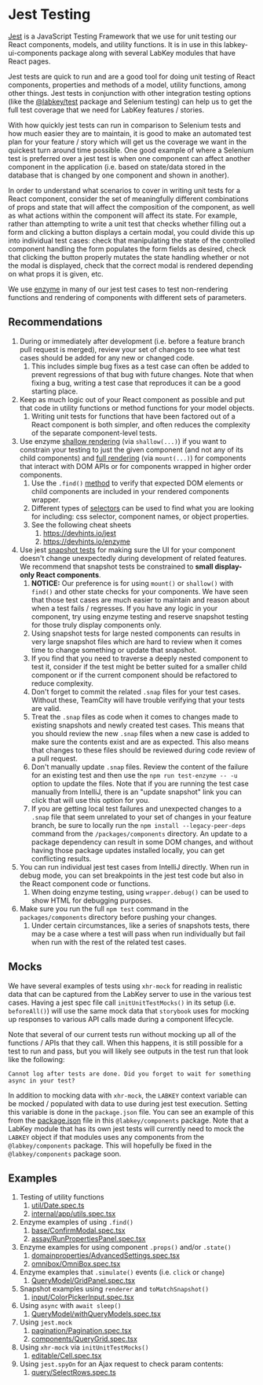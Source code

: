 # Jest Testing

[Jest](https://jestjs.io/docs/en/getting-started.html) is a JavaScript Testing Framework that we use for unit testing
our React components, models, and utility functions. It is in use in this labkey-ui-components package along with
several LabKey modules that have React pages.

Jest tests are quick to run and are a good tool for doing unit testing of React components, properties and methods of
a model, utility functions, among other things. Jest tests in conjunction with other integration testing options (like
the [@labkey/test](../../test/README.md) package and Selenium
testing) can help us to get the full test coverage that we need for LabKey features / stories.

With how quickly jest tests can run in comparison to Selenium tests and how much easier they are to maintain, it is
good to make an automated test plan for your feature / story which will get us the coverage we want in the quickest
turn around time possible. One good example of where a Selenium test is preferred over a jest test is when one component
can affect another component in the application (i.e. based on state/data stored in the database that is changed by
one component and shown in another).

In order to understand what scenarios to cover in writing unit tests for a React component, consider the set of
meaningfully different combinations of props and state that will affect the composition of the component, as well as
what actions within the component will affect its state. For example, rather than attempting to write a unit test that
checks whether filling out a form and clicking a button displays a certain modal, you could divide this up into
individual test cases: check that manipulating the state of the controlled component handling the form populates
the form fields as desired, check that clicking the button properly mutates the state handling whether or not the modal
is displayed, check that the correct modal is rendered depending on what props it is given, etc.

We use [enzyme](https://enzymejs.github.io/enzyme/) in many of our jest test cases to test non-rendering functions and
rendering of components with different sets of parameters.

## Recommendations
1. During or immediately after development (i.e. before a feature branch pull request is merged), review your set of
    changes to see what test cases should be added for any new or changed code.
    1. This includes simple bug fixes as a test case can often be added to prevent regressions of that bug with
    future changes. Note that when fixing a bug, writing a test case that reproduces it can be a good starting place.
1. Keep as much logic out of your React component as possible and put that code in utility functions or method functions
    for your model objects.
    1. Writing unit tests for functions that have been factored out of a React component is both simpler, and often
    reduces the complexity of the separate component-level tests.
1. Use enzyme [shallow rendering](https://enzymejs.github.io/enzyme/docs/api/shallow.html) (via `shallow(...)`)
    if you want to constrain your testing to just the given component (and not any of its child components) and
    [full rendering](https://enzymejs.github.io/enzyme/docs/api/mount.html) (via `mount(...)`) for components that
    interact with DOM APIs or for components wrapped in higher order components.
    1. Use the `.find()` [method](https://enzymejs.github.io/enzyme/docs/api/ShallowWrapper/find.html) to verify that expected DOM elements or child components are included in your rendered
        components wrapper.
    1. Different types of [selectors](https://enzymejs.github.io/enzyme/docs/api/selector.html) can be used to find what
        you are looking for including: css selector, component names, or object properties.
    1. See the following cheat sheets
        1. https://devhints.io/jest
        1. https://devhints.io/enzyme
1. Use jest [snapshot tests](https://jestjs.io/docs/en/snapshot-testing) for making sure the UI for your component
    doesn't change unexpectedly during development of related features. We recommend that snapshot tests be constrained
    to **small display-only React components**.
    1. **NOTICE:** Our preference is for using `mount()` or `shallow()` with `find()` and other state checks for your components. We have
        seen that those test cases are much easier to maintain and reason about when a test fails / regresses. If you have
        any logic in your component, try using enzyme testing and reserve snapshot testing for those truly display components only.
    1. Using snapshot tests for large nested components can results in very large snapshot files which are hard to
        review when it comes time to change something or update that snapshot.
    1. If you find that you need to traverse a deeply nested component to test it, consider if the test might be
        better suited for a smaller child component or if the current component should be refactored to reduce complexity.
    1. Don't forget to commit the related `.snap` files for your test cases. Without these, TeamCity will have trouble
        verifying that your tests are valid.
    1. Treat the `.snap` files as code when it comes to changes made to existing snapshots and newly created test cases.
        This means that you should review the new `.snap` files when a new case is added to make sure the contents exist
        and are as expected. This also means that changes to these files should be reviewed during code review of a
        pull request.
    1. Don't manually update `.snap` files. Review the content of the failure for an existing test and then use the
        `npm run test-enzyme -- -u` option to update the files. Note that if you are running the test case manually from IntelliJ,
        there is an "update snapshot" link you can click that will use this option for you.
    1. If you are getting local test failures and unexpected changes to a `.snap` file that seem unrelated to your set
        of changes in your feature branch, be sure to locally run the `npm install --legacy-peer-deps` command from the
        `/packages/components` directory. An update to a package dependency can result
        in some DOM changes, and without having those package updates installed locally, you can get conflicting results.
1. You can run individual jest test cases from IntelliJ directly. When run in debug mode, you can set breakpoints in
    the jest test code but also in the React component code or functions.
    1. When doing enzyme testing, using `wrapper.debug()` can be used to show HTML for debugging purposes.
1. Make sure you run the full `npm test` command in the `packages/components` directory before pushing your changes.
    1. Under certain circumstances, like a series of snapshots tests, there may be a case where a test will
        pass when run individually but fail when run with the rest of the related test cases.

## Mocks
We have several examples of tests using `xhr-mock` for reading in realistic data that can be captured from the
LabKey server to use in the various test cases. Having a jest spec file call `initUnitTestMocks()` in its setup
(i.e. `beforeAll()`) will use the same mock data that `storybook` uses for mocking up responses to various API calls
made during a component lifecycle.

Note that several of our current tests run without mocking up all of the functions / APIs that they call. When this
happens, it is still possible for a test to run and pass, but you will likely see outputs in the test run that look
like the following:
```
Cannot log after tests are done. Did you forget to wait for something async in your test?
```

In addition to mocking data with `xhr-mock`, the `LABKEY` context variable can be mocked / populated with data to use
during jest test execution. Setting this variable is done in the `package.json` file. You can see an example of this
from the [package.json](../package.json) file in this `@labkey/components` package. Note that a LabKey module that
has its own jest tests will currently need to mock the `LABKEY` object if that modules uses any components from the
`@labkey/components` package. This will hopefully be fixed in the `@labkey/components` package soon.


## Examples
1. Testing of utility functions
    1. [util/Date.spec.ts](../src/internal/util/Date.test.ts)
    1. [internal/app/utils.spec.tsx](../src/internal/app/utils.spec.tsx)
1. Enzyme examples of using `.find()`
    1. [base/ConfirmModal.spec.tsx](../src/internal/components/base/ConfirmModal.spec.tsx)
    1. [assay/RunPropertiesPanel.spec.tsx](../src/internal/components/assay/RunPropertiesPanel.spec.tsx)
1. Enzyme examples for using component `.props()` and/or `.state()`
    1. [domainproperties/AdvancedSettings.spec.tsx](../src/internal/components/domainproperties/AdvancedSettings.spec.tsx)
    1. [omnibox/OmniBox.spec.tsx](../src/internal/components/omnibox/OmniBox.spec.tsx)
1. Enzyme examples that `.simulate()` events (i.e. `click` or `change`)
    1. [QueryModel/GridPanel.spec.tsx](../src/public/QueryModel/GridPanel.spec.tsx)
1. Snapshot examples using `renderer` and `toMatchSnapshot()`
    1. [input/ColorPickerInput.spec.tsx](../src/internal/components/forms/input/ColorPickerInput.spec.tsx)
1. Using `async` with `await sleep()`
    1. [QueryModel/withQueryModels.spec.tsx](../src/public/QueryModel/withQueryModels.spec.tsx)
1. Using `jest.mock`
    1. [pagination/Pagination.spec.tsx](../src/internal/components/pagination/Pagination.spec.tsx)
    1. [components/QueryGrid.spec.tsx](../src/internal/components/QueryGrid.spec.tsx)
1. Using `xhr-mock` via `initUnitTestMocks()`
    1. [editable/Cell.spec.tsx](../src/internal/components/editable/Cell.spec.tsx)
1. Using `jest.spyOn` for an Ajax request to check param contents:
    1. [query/SelectRows.spec.ts](https://github.com/LabKey/labkey-api-js/blob/main/src/labkey/query/SelectRows.spec.ts)
